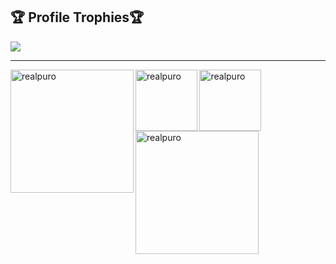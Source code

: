 <h2>🏆 Profile Trophies🏆</h2>
<img src="https://github-profile-trophy.vercel.app/?username=realpuro&column=8&theme=darkhub&no-frame=true"/>

---

<div>
  <img height="197" align="left" src="https://github-readme-stats.vercel.app/api?username=realpuro&show_icons=true&theme=github_dark&hide_border=true&include_all_commits=true" alt="realpuro"/>
  <img height="98.5" align="center" src="https://github-readme-stats.vercel.app/api/top-langs/?username=realpuro&show_icons=true&theme=github_dark&hide_border=true&layout=compact" alt="realpuro"/>
  <img height="98.5" align="center" src="https://github-readme-stats.vercel.app/api/pin/?username=realpuro&repo=PuroToolKit&show_icons=true&theme=github_dark&hide_border=true&locale=en&layout=compact" alt="realpuro"/>
  <img height="197" align="left" src="https://github-readme-streak-stats.herokuapp.com/?user=realpuro&theme=github-dark-blue&hide_border=true" alt="realpuro" />
</div>
